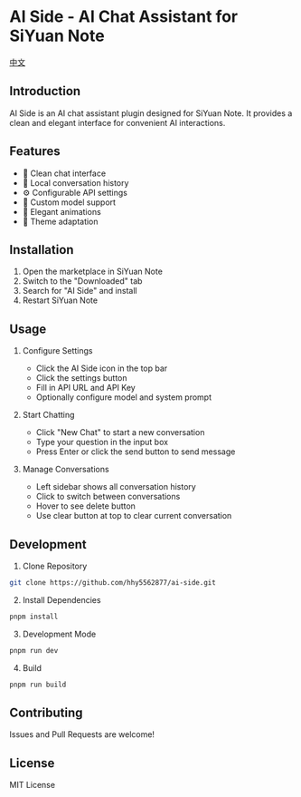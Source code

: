 # AI Side - AI Chat Assistant for SiYuan Note

[中文](README_zh_CN.md)

## Introduction

AI Side is an AI chat assistant plugin designed for SiYuan Note. It provides a clean and elegant interface for convenient AI interactions.

## Features

- 🚀 Clean chat interface
- 💾 Local conversation history
- ⚙️ Configurable API settings
- 🔄 Custom model support
- 🎨 Elegant animations
- 🌈 Theme adaptation

## Installation

1. Open the marketplace in SiYuan Note
2. Switch to the "Downloaded" tab
3. Search for "AI Side" and install
4. Restart SiYuan Note

## Usage

1. Configure Settings
   - Click the AI Side icon in the top bar
   - Click the settings button
   - Fill in API URL and API Key
   - Optionally configure model and system prompt

2. Start Chatting
   - Click "New Chat" to start a new conversation
   - Type your question in the input box
   - Press Enter or click the send button to send message

3. Manage Conversations
   - Left sidebar shows all conversation history
   - Click to switch between conversations
   - Hover to see delete button
   - Use clear button at top to clear current conversation

## Development

1. Clone Repository
```bash
git clone https://github.com/hhy5562877/ai-side.git
```

2. Install Dependencies
```bash
pnpm install
```

3. Development Mode
```bash
pnpm run dev
```

4. Build
```bash
pnpm run build
```

## Contributing

Issues and Pull Requests are welcome!

## License

MIT License
